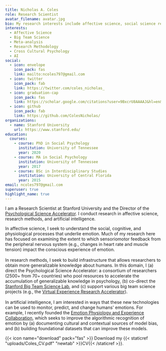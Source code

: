 ```yaml
---
title: Nicholas A. Coles
role: Research Scientist
avatar_filename: avatar.jpg
bio: My research interests include affective science, social science research methodology, and AI.
interests:
  - Affective Science
  - Big Team Science
  - Meta-analysis
  - Research Methodology
  - Cross Cultural Psychology
  - AI
social:
  - icon: envelope
    icon_pack: fas
    link: mailto:ncoles797@gmail.com
  - icon: twitter
    icon_pack: fab
    link: https://twitter.com/coles_nicholas_
  - icon: graduation-cap
    icon_pack: fas
    link: https://scholar.google.com/citations?user=9BxcrU8AAAAJ&hl=en&oi=ao
  - icon: github
    icon_pack: fab
    link: https://github.com/ColesNicholas/
organizations:
  - name: Stanford University
    url: https://www.stanford.edu/
education:
  courses:
    - course: PhD in Social Psychology
      institution: University of Tennessee
      year: 2020
    - course: MA in Social Psychology
      institution: University of Tennessee
      year: 2017
    - course: BSc in Interdisciplinary Studies
      institution: University of Central Florida
      year: 2015
email: ncoles797@gmail.com
superuser: true
highlight_name: true
---
```

I am a Research Scientist at Stanford University and the Director of the [Psychological Science Accelerator](https://psysciacc.org/). I conduct research in affective science, research methods, and artificial intelligence.

In affective science, I seek to understand the social, cognitive, and physiological processes that underlie emotion. Much of my research here has focused on examining the extent to which sensoriomotor feedback from the peripheral nervous system (e.g., changes in heart rate and muscle tension) impact the conscious experience of emotion.\
\
In research methods, I seek to build infrastructure that allows researchers to obtain more generalizable knowledge about humans. In this domain, I (a) direct the Psychological Science Accelerator: a consortium of researchers (2500+ from 70+ countries) who pool resources to accelerate the accumulation of generalizable knowledge in psychology, (b) co-direct the [Stanford Big Team Science Lab](https://bigteamsciencelab.github.io/), and (c) support various big team science projects (e.g., the [Virtual Experience Research Accelerator](https://sreal.ucf.edu/wp-content/uploads/2022/03/vera_summary.pdf)).\
\
In artificial intelligence, I am interested in ways that these new technologies can be used to monitor, predict, and change humans' emotions. For example, I recently founded the [Emotion Physiology and Experience Collaboration](https://epic-collab.github.io/), which seeks to improve the algorithmic recognition of emotion by (a) documenting cultural and contextual sources of model bias, and (b) building foundational datasets that can improve these models.

{{< icon name="download" pack="fas" >}} Download my {{< staticref "uploads/Coles_CV.pdf" "newtab" >}}CV{{< /staticref >}}.
